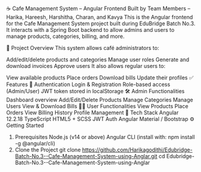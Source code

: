 ☕ Cafe Management System – Angular Frontend
Built by Team Members – Harika, Hareesh, Harshitha, Charan, and Kavya This is the Angular frontend for the Cafe Management System project built during EduBridge Batch No.3. It interacts with a Spring Boot backend to allow admins and users to manage products, categories, billing, and more.

🚀 Project Overview
This system allows café administrators to:

Add/edit/delete products and categories
Manage user roles
Generate and download invoices
Approve users
It also allows regular users to:

View available products
Place orders
Download bills
Update their profiles
✅ Features
👤 Authentication
Login & Registration
Role-based access (Admin/User)
JWT token stored in localStorage
🛠 Admin Functionalities
Dashboard overview
Add/Edit/Delete Products
Manage Categories
Manage Users
View & Download Bills
🙋‍♂️ User Functionalities
View Products
Place Orders
View Billing History
Profile Management
🧰 Tech Stack
Angular 12.2.18
TypeScript
HTML5 + SCSS
JWT Auth
Angular Material / Bootstrap
⚙️ Getting Started
1. Prerequisites
Node.js (v14 or above)
Angular CLI (install with: npm install -g @angular/cli)
2. Clone the Project
git clone https://github.com/Harikagodithi/Edubridge-Batch-No.3--Cafe-Management-System-using-Anglar.git
cd Edubridge-Batch-No.3--Cafe-Management-System-using-Anglar
